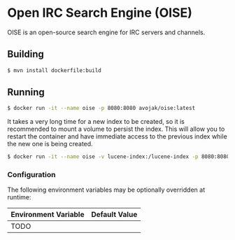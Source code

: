 # Open IRC Search Engine (OISE)

OISE is an open-source search engine for IRC servers and channels.

## Building

```bash
$ mvn install dockerfile:build
```

## Running

```bash
$ docker run -it --name oise -p 8080:8080 avojak/oise:latest
```

It takes a very long time for a new index to be created, so it is recommended to mount a volume to persist the index.
This will allow you to restart the container and have immediate access to the previous index while the new one is being
created.

```bash
$ docker run -it --name oise -v lucene-index:/lucene-index -p 8080:8080 avojak/oise:latest
```

### Configuration

The following environment variables may be optionally overridden at runtime:

| Environment Variable | Default Value |
| -------------------- | ------------- |
| TODO                 |               |